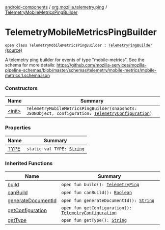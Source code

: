 [android-components](../../index.md) / [org.mozilla.telemetry.ping](../index.md) / [TelemetryMobileMetricsPingBuilder](./index.md)

# TelemetryMobileMetricsPingBuilder

`open class TelemetryMobileMetricsPingBuilder : `[`TelemetryPingBuilder`](../-telemetry-ping-builder/index.md) [(source)](https://github.com/mozilla-mobile/android-components/blob/master/components/service/telemetry/src/main/java/org/mozilla/telemetry/ping/TelemetryMobileMetricsPingBuilder.java#L28)

A telemetry ping builder for events of type "mobile-metrics". See the schema for more details: https://github.com/mozilla-services/mozilla-pipeline-schemas/blob/master/schemas/telemetry/mobile-metrics/mobile-metrics.1.schema.json

### Constructors

| Name | Summary |
|---|---|
| [&lt;init&gt;](-init-.md) | `TelemetryMobileMetricsPingBuilder(snapshots: JSONObject, configuration: `[`TelemetryConfiguration`](../../org.mozilla.telemetry.config/-telemetry-configuration/index.md)`)` |

### Properties

| Name | Summary |
|---|---|
| [TYPE](-t-y-p-e.md) | `static val TYPE: `[`String`](https://kotlinlang.org/api/latest/jvm/stdlib/kotlin/-string/index.html) |

### Inherited Functions

| Name | Summary |
|---|---|
| [build](../-telemetry-ping-builder/build.md) | `open fun build(): `[`TelemetryPing`](../-telemetry-ping/index.md) |
| [canBuild](../-telemetry-ping-builder/can-build.md) | `open fun canBuild(): `[`Boolean`](https://kotlinlang.org/api/latest/jvm/stdlib/kotlin/-boolean/index.html) |
| [generateDocumentId](../-telemetry-ping-builder/generate-document-id.md) | `open fun generateDocumentId(): `[`String`](https://kotlinlang.org/api/latest/jvm/stdlib/kotlin/-string/index.html) |
| [getConfiguration](../-telemetry-ping-builder/get-configuration.md) | `open fun getConfiguration(): `[`TelemetryConfiguration`](../../org.mozilla.telemetry.config/-telemetry-configuration/index.md) |
| [getType](../-telemetry-ping-builder/get-type.md) | `open fun getType(): `[`String`](https://kotlinlang.org/api/latest/jvm/stdlib/kotlin/-string/index.html) |
